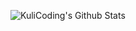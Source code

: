 ![KuliCoding's Github Stats](https://github-readme-stats.vercel.app/api?username=kulicoding1963&show_icons=true&theme=dark)
